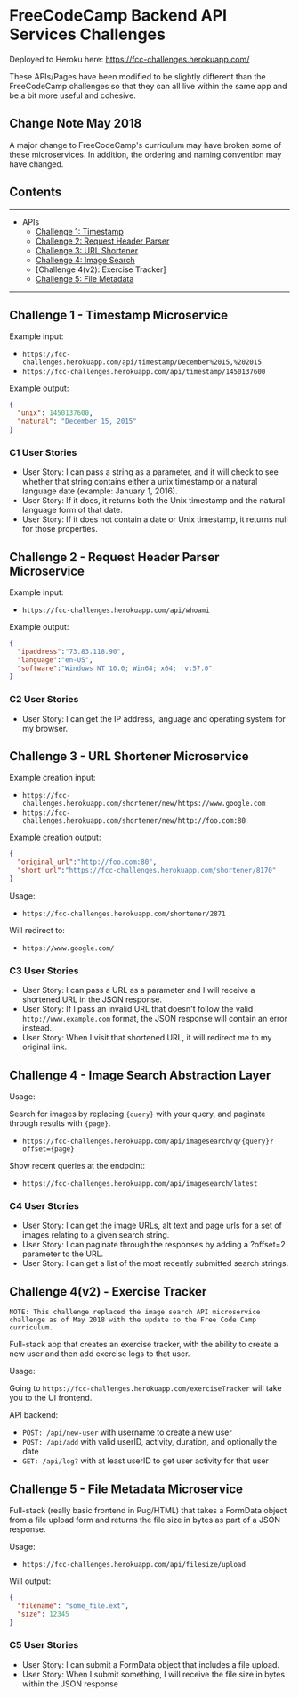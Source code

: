 # FreeCodeCamp Backend API Services Challenges

Deployed to Heroku here: <https://fcc-challenges.herokuapp.com/>

These APIs/Pages have been modified to be slightly different than the FreeCodeCamp challenges so that they can all live within the same app and be a bit more useful and cohesive.

## Change Note May 2018

A major change to FreeCodeCamp's curriculum may have broken some of these microservices. In addition, the ordering and naming convention may have changed.

## Contents

---------

- APIs
  - [Challenge 1: Timestamp](./fcc-backend-challenges#challenge-1---timestamp-microservice)
  - [Challenge 2: Request Header Parser](./fcc-backend-challenges#challenge-2---request-header-parser-microservice)
  - [Challenge 3: URL Shortener](./fcc-backend-challenges#challenge-3---url-shortener-microservice)
  - [Challenge 4: Image Search](./fcc-backend-challenges#challenge-4---image-search-abstraction-layer)
  - [Challenge 4(v2): Exercise Tracker]
  - [Challenge 5: File Metadata](./fcc-backend-challenges#challenge-5---file-metadata-microservice)

---------

## Challenge 1 - Timestamp Microservice

Example input:

- `https://fcc-challenges.herokuapp.com/api/timestamp/December%2015,%202015`
- `https://fcc-challenges.herokuapp.com/api/timestamp/1450137600`

Example output:

```json
{
  "unix": 1450137600,
  "natural": "December 15, 2015"
}
```

### C1 User Stories

- User Story: I can pass a string as a parameter, and it will check to see whether that string contains either a unix timestamp or a natural language date (example: January 1, 2016).
- User Story: If it does, it returns both the Unix timestamp and the natural language form of that date.
- User Story: If it does not contain a date or Unix timestamp, it returns null for those properties.

## Challenge 2 - Request Header Parser Microservice

Example input:

- `https://fcc-challenges.herokuapp.com/api/whoami`

Example output:

```json
{
  "ipaddress":"73.83.118.90",
  "language":"en-US",
  "software":"Windows NT 10.0; Win64; x64; rv:57.0"
}
```

### C2 User Stories

- User Story: I can get the IP address, language and operating system for my browser.

## Challenge 3 - URL Shortener Microservice

Example creation input:

- `https://fcc-challenges.herokuapp.com/shortener/new/https://www.google.com`
- `https://fcc-challenges.herokuapp.com/shortener/new/http://foo.com:80`

Example creation output:

```json
{
  "original_url":"http://foo.com:80",
  "short_url":"https://fcc-challenges.herokuapp.com/shortener/8170"
}
```

Usage:

- `https://fcc-challenges.herokuapp.com/shortener/2871`

Will redirect to:

- `https://www.google.com/`

### C3 User Stories

- User Story: I can pass a URL as a parameter and I will receive a shortened URL in the JSON response.
- User Story: If I pass an invalid URL that doesn't follow the valid `http://www.example.com` format, the JSON response will contain an error instead.
- User Story: When I visit that shortened URL, it will redirect me to my original link.

## Challenge 4 - Image Search Abstraction Layer

Usage:

Search for images by replacing `{query}` with your query, and paginate through results with `{page}`.

- `https://fcc-challenges.herokuapp.com/api/imagesearch/q/{query}?offset={page}`

Show recent queries at the endpoint:

- `https://fcc-challenges.herokuapp.com/api/imagesearch/latest`

### C4 User Stories

- User Story: I can get the image URLs, alt text and page urls for a set of images relating to a given search string.
- User Story: I can paginate through the responses by adding a ?offset=2 parameter to the URL.
- User Story: I can get a list of the most recently submitted search strings.

## Challenge 4(v2) - Exercise Tracker

```NOTE: This challenge replaced the image search API microservice challenge as of May 2018 with the update to the Free Code Camp curriculum.```

Full-stack app that creates an exercise tracker, with the ability to create a new user and then add exercise logs to that user.

Usage:

Going to `https://fcc-challenges.herokuapp.com/exerciseTracker` will take you to the UI frontend.

API backend:

- `POST: /api/new-user` with username to create a new user
- `POST: /api/add` with valid userID, activity, duration, and optionally the date
- `GET: /api/log?` with at least userID to get user activity for that user

## Challenge 5 - File Metadata Microservice

Full-stack (really basic frontend in Pug/HTML) that takes a FormData object from a file upload form and returns the file size in bytes as part of a JSON response.

Usage:

- `https://fcc-challenges.herokuapp.com/api/filesize/upload`

Will output:

```json
{
  "filename": "some_file.ext",
  "size": 12345
}
```

### C5 User Stories

- User Story: I can submit a FormData object that includes a file upload.
- User Story: When I submit something, I will receive the file size in bytes within the JSON response
